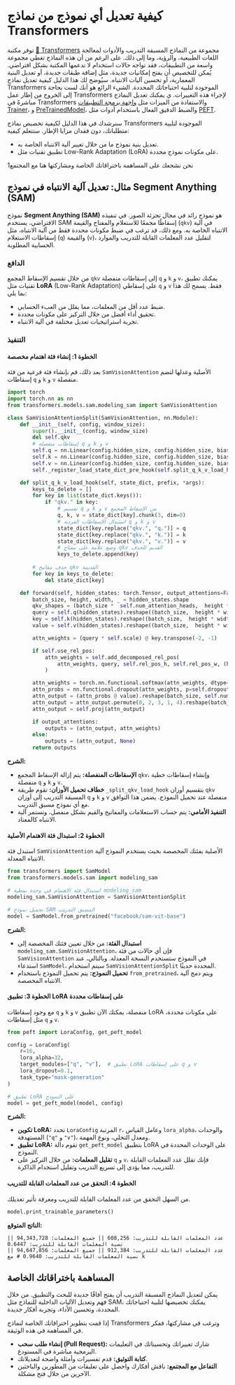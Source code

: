 # كيفية تعديل أي نموذج من نماذج Transformers

توفر مكتبة [🤗 Transformers](https://github.com/huggingface/transformers) مجموعة من النماذج المسبقة التدريب والأدوات لمعالجة اللغات الطبيعية، والرؤية، وما إلى ذلك. على الرغم من أن هذه النماذج تغطي مجموعة واسعة من التطبيقات، فقد تواجه حالات استخدام لا تدعمها المكتبة بشكل افتراضي. يُمكن للتخصيص أن يفتح إمكانيات جديدة، مثل إضافة طبقات جديدة، أو تعديل البنية المعمارية، أو تحسين آليات الانتباه. سيُوضح لك هذا الدليل كيفية تعديل نماذج Transformers الموجودة لتلبية احتياجاتك المحددة. الشيء الرائع هو أنك لست بحاجة إلى الخروج من إطار عمل Transformers لإجراء هذه التغييرات. ي يمكنك تعديل النماذج مباشرةً في Transformers والاستفادة من الميزات مثل [واجهة برمجة التطبيقات Trainer](https://huggingface.co/docs/transformers/main/en/main_classes/trainer)، و [PreTrainedModel](https://huggingface.co/docs/transformers/main/en/main_classes/model#transformers.PreTrainedModel)، والضبط الدقيق الفعال باستخدام أدوات مثل [PEFT](https://huggingface.co/docs/peft/index).

سنرشدك في هذا الدليل  لكيفية تخصيص نماذج Transformers الموجودة لتلبية متطلباتك، دون فقدان مزايا الإطار. ستتعلم كيفية:

- تعديل بنية نموذج ما من خلال تغيير آلية الانتباه الخاصة به.
- تطبيق تقنيات مثل Low-Rank Adaptation (LoRA) على مكونات نموذج محددة.

نحن نشجعك على المساهمة باختراقاتك الخاصة ومشاركتها هنا مع المجتمع1

## مثال: تعديل آلية الانتباه في نموذج Segment Anything (SAM)

نموذج **Segment Anything (SAM)** هو نموذج رائد في مجال تجزئة الصور. في تنفيذه الافتراضي، يستخدم SAM إسقاطًا مجمعًا للاستعلام والمفتاح والقيمة (`qkv`) في آلية الانتباه الخاصة به. ومع ذلك، قد ترغب في ضبط مكونات محددة فقط من آلية الانتباه، مثل إسقاطات الاستعلام (`q`) والقيمة (`v`)، لتقليل عدد المعلمات القابلة للتدريب والموارد الحسابية المطلوبة.

### الدافع

من خلال تقسيم الإسقاط المجمع `qkv` إلى إسقاطات منفصلة `q` و `k` و `v`، يمكنك تطبيق تقنيات مثل **LoRA** (Low-Rank Adaptation) على إسقاطي `q` و `v` فقط. يسمح لك هذا بما يلي:

- ضبط عدد أقل من المعلمات، مما يقلل من العبء الحسابي.
- تحقيق أداء أفضل من خلال التركيز على مكونات محددة.
- تجربة استراتيجيات تعديل مختلفة في آلية الانتباه.

### التنفيذ

#### **الخطوة 1: إنشاء فئة اهتمام مخصصة**

بعد ذلك، قم بإنشاء فئة فرعية من فئة `SamVisionAttention` الأصلية وعدلها لتضم إسقاطات `q` و `k` و `v` منفصلة.

```python
import torch
import torch.nn as nn
from transformers.models.sam.modeling_sam import SamVisionAttention

class SamVisionAttentionSplit(SamVisionAttention, nn.Module):
    def __init__(self, config, window_size):
        super().__init__(config, window_size)
        del self.qkv
        # إسقاطات منفصلة q و k و v
        self.q = nn.Linear(config.hidden_size, config.hidden_size, bias=config.qkv_bias)
        self.k = nn.Linear(config.hidden_size, config.hidden_size, bias=config.qkv_bias)
        self.v = nn.Linear(config.hidden_size, config.hidden_size, bias=config.qkv_bias)
        self._register_load_state_dict_pre_hook(self.split_q_k_v_load_hook)

    def split_q_k_v_load_hook(self, state_dict, prefix, *args):
        keys_to_delete = []
        for key in list(state_dict.keys()):
            if "qkv." in key:
                # تقسيم q و k و v من الإسقاط المجمع
                q, k, v = state_dict[key].chunk(3, dim=0)
                # استبدال الإسقاطات الفردية q و k و v
                state_dict[key.replace("qkv.", "q.")] = q
                state_dict[key.replace("qkv.", "k.")] = k
                state_dict[key.replace("qkv.", "v.")] = v
                # وضع علامة على مفتاح qkv القديم للحذف
                keys_to_delete.append(key)
        
        # حذف مفاتيح qkv القديمة
        for key in keys_to_delete:
            del state_dict[key]

    def forward(self, hidden_states: torch.Tensor, output_attentions=False) -> torch.Tensor:
        batch_size, height, width, _ = hidden_states.shape
        qkv_shapes = (batch_size *  self.num_attention_heads,  height * width, -1)
        query = self.q(hidden_states).reshape((batch_size,  height * width,self.num_attention_heads, -1)).permute(0,2,1,3).reshape(qkv_shapes)
        key = self.k(hidden_states).reshape((batch_size,  height * width,self.num_attention_heads, -1)).permute(0,2,1,3).reshape(qkv_shapes)
        value = self.v(hidden_states).reshape((batch_size,  height * width,self.num_attention_heads, -1)).permute(0,2,1,3).reshape(qkv_shapes)

        attn_weights = (query * self.scale) @ key.transpose(-2, -1)

        if self.use_rel_pos:
            attn_weights = self.add_decomposed_rel_pos(
                attn_weights, query, self.rel_pos_h, self.rel_pos_w, (height, width), (height, width)
            )

        attn_weights = torch.nn.functional.softmax(attn_weights, dtype=torch.float32, dim=-1).to(query.dtype)
        attn_probs = nn.functional.dropout(attn_weights, p=self.dropout, training=self.training)
        attn_output = (attn_probs @ value).reshape(batch_size, self.num_attention_heads, height, width, -1)
        attn_output = attn_output.permute(0, 2, 3, 1, 4).reshape(batch_size, height, width, -1)
        attn_output = self.proj(attn_output)

        if output_attentions:
            outputs = (attn_output, attn_weights)
        else:
            outputs = (attn_output, None)
        return outputs
```

**الشرح:**

- **الإسقاطات المنفصلة:** يتم إزالة الإسقاط المجمع `qkv`، وإنشاء إسقاطات خطية منفصلة `q` و `k` و `v`.
- **خطاف تحميل الأوزان:** تقوم طريقة `_split_qkv_load_hook` بتقسيم أوزان `qkv` المسبقة التدريب إلى أوزان `q` و `k` و `v` منفصلة عند تحميل النموذج. يضمن هذا التوافق مع أي نموذج مسبق التدريب.
- **التنفيذ الأمامي:** يتم حساب الاستعلامات والمفاتيح والقيم بشكل منفصل، وتستمر آلية الانتباه كالمعتاد.

#### **الخطوة 2: استبدال فئة الاهتمام الأصلية**

استبدل فئة `SamVisionAttention` الأصلية بفئتك المخصصة بحيث يستخدم النموذج آلية الانتباه المعدلة.

```python
from transformers import SamModel
from transformers.models.sam import modeling_sam

# استبدال فئة الاهتمام في وحدة نمطية modeling_sam
modeling_sam.SamVisionAttention = SamVisionAttentionSplit

# تحميل نموذج SAM المسبق التدريب
model = SamModel.from_pretrained("facebook/sam-vit-base")
```

**الشرح:**

- **استبدال الفئة:** من خلال تعيين فئتك المخصصة إلى `modeling_sam.SamVisionAttention`، فإن أي حالات من فئة `SamVisionAttention` في النموذج ستستخدم النسخة المعدلة. وبالتالي، عند استدعاء `SamModel`، سيتم استخدام `SamVisionAttentionSplit` المحددة حديثًا.
- **تحميل النموذج:** يتم تحميل النموذج باستخدام `from_pretrained`، ويتم دمج آلية الانتباه المخصصة.

#### **الخطوة 3: تطبيق LoRA على إسقاطات محددة**

مع وجود إسقاطات `q` و `k` و `v` منفصلة، يمكنك الآن تطبيق LoRA على مكونات محددة، مثل إسقاطات `q` و `v`.

```python
from peft import LoraConfig, get_peft_model

config = LoraConfig(
    r=16,
    lora_alpha=32,
    target_modules=["q", "v"],  # تطبيق LoRA على إسقاطات q و v
    lora_dropout=0.1,
    task_type="mask-generation"
)

# تطبيق LoRA على النموذج
model = get_peft_model(model, config)
```

**الشرح:**

- **تكوين LoRA:** تحدد `LoraConfig` المرتبة `r`، وعامل القياس `lora_alpha`، والوحدات المستهدفة (`"q"` و `"v"`)، ومعدل التخلي، ونوع المهمة.
- **تطبيق LoRA:** تقوم دالة `get_peft_model` بتطبيق LoRA على الوحدات المحددة في النموذج.
- **تقليل المعلمات:** من خلال التركيز على `q` و `v`، فإنك تقلل عدد المعلمات القابلة للتدريب، مما يؤدي إلى تسريع التدريب وتقليل استخدام الذاكرة.

#### **الخطوة 4: التحقق من عدد المعلمات القابلة للتدريب**

من السهل التحقق من عدد المعلمات القابلة للتدريب ومعرفة تأثير تعديلك.

```python
model.print_trainable_parameters()
```

**الناتج المتوقع:**

```
عدد المعلمات القابلة للتدريب: 608,256 || جميع المعلمات: 94,343,728 || نسبة المعلمات القابلة للتدريب: 0.6447
عدد المعلمات القابلة للتدريب: 912,384 || جميع المعلمات: 94,647,856 || نسبة المعلمات القابلة للتدريب: 0.9640 # مع k
```

## المساهمة باختراقاتك الخاصة

يمكن لتعديل النماذج المسبقة التدريب أن يفتح آفاقًا جديدة للبحث والتطبيق. من خلال فهم وتعديل الآليات الداخلية للنماذج مثل SAM، يمكنك تخصيصها لتلبية احتياجاتك المحددة، وتحسين الأداء، وتجربة أفكار جديدة.

إذا قمت بتطوير اختراقاتك الخاصة لنماذج Transformers وترغب في مشاركتها، ففكر في المساهمة في هذه الوثيقة.

- **إنشاء طلب سحب (Pull Request):** شارك تغييراتك وتحسيناتك في التعليمات البرمجية مباشرة في المستودع.
- **كتابة التوثيق:** قدم تفسيرات وأمثلة واضحة لتعديلاتك.
- **التفاعل مع المجتمع:** ناقش أفكارك واحصل على تعليقات من المطورين والباحثين الآخرين من خلال فتح مشكلة.

